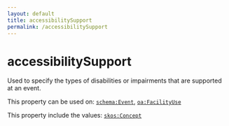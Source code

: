 ```yaml
---
layout: default
title: accessibilitySupport
permalink: /accessibilitySupport
---
```


# accessibilitySupport
Used to specify the types of disabilities or impairments that are supported at an event.

This property can be used on: [`schema:Event`](https://schema.org/Event), [`oa:FacilityUse`](https://openactive.io/FacilityUse)

This property include the values: [`skos:Concept`](http://www.w3.org/2004/02/skos/core#Concept)
